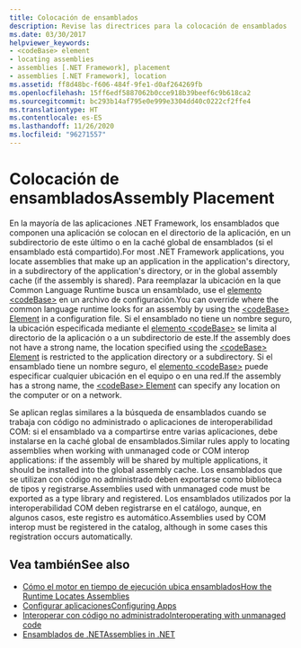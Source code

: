 ```yaml
---
title: Colocación de ensamblados
description: Revise las directrices para la colocación de ensamblados .NET en directorios (por ejemplo, en la caché global de ensamblados o en el directorio o subdirectorio de la aplicación).
ms.date: 03/30/2017
helpviewer_keywords:
- <codeBase> element
- locating assemblies
- assemblies [.NET Framework], placement
- assemblies [.NET Framework], location
ms.assetid: ff8d48bc-f606-484f-9fe1-d0af264269fb
ms.openlocfilehash: 15ff6edf5887062b0cce918b39beef6c9b618ca2
ms.sourcegitcommit: bc293b14af795e0e999e3304dd40c0222cf2ffe4
ms.translationtype: HT
ms.contentlocale: es-ES
ms.lasthandoff: 11/26/2020
ms.locfileid: "96271557"
---
```

# <a name="assembly-placement"></a><span data-ttu-id="37654-103">Colocación de ensamblados</span><span class="sxs-lookup"><span data-stu-id="37654-103">Assembly Placement</span></span>

<span data-ttu-id="37654-104">En la mayoría de las aplicaciones .NET Framework, los ensamblados que componen una aplicación se colocan en el directorio de la aplicación, en un subdirectorio de este último o en la caché global de ensamblados (si el ensamblado está compartido).</span><span class="sxs-lookup"><span data-stu-id="37654-104">For most .NET Framework applications, you locate assemblies that make up an application in the application's directory, in a subdirectory of the application's directory, or in the global assembly cache (if the assembly is shared).</span></span> <span data-ttu-id="37654-105">Para reemplazar la ubicación en la que Common Language Runtime busca un ensamblado, use el [elemento \<codeBase>](../configure-apps/file-schema/runtime/codebase-element.md) en un archivo de configuración.</span><span class="sxs-lookup"><span data-stu-id="37654-105">You can override where the common language runtime looks for an assembly by using the [\<codeBase> Element](../configure-apps/file-schema/runtime/codebase-element.md) in a configuration file.</span></span> <span data-ttu-id="37654-106">Si el ensamblado no tiene un nombre seguro, la ubicación especificada mediante el [elemento \<codeBase>](../configure-apps/file-schema/runtime/codebase-element.md) se limita al directorio de la aplicación o a un subdirectorio de este.</span><span class="sxs-lookup"><span data-stu-id="37654-106">If the assembly does not have a strong name, the location specified using the [\<codeBase> Element](../configure-apps/file-schema/runtime/codebase-element.md) is restricted to the application directory or a subdirectory.</span></span> <span data-ttu-id="37654-107">Si el ensamblado tiene un nombre seguro, el [elemento \<codeBase>](../configure-apps/file-schema/runtime/codebase-element.md) puede especificar cualquier ubicación en el equipo o en una red.</span><span class="sxs-lookup"><span data-stu-id="37654-107">If the assembly has a strong name, the [\<codeBase> Element](../configure-apps/file-schema/runtime/codebase-element.md) can specify any location on the computer or on a network.</span></span>  
  
 <span data-ttu-id="37654-108">Se aplican reglas similares a la búsqueda de ensamblados cuando se trabaja con código no administrado o aplicaciones de interoperabilidad COM: si el ensamblado va a compartirse entre varias aplicaciones, debe instalarse en la caché global de ensamblados.</span><span class="sxs-lookup"><span data-stu-id="37654-108">Similar rules apply to locating assemblies when working with unmanaged code or COM interop applications: if the assembly will be shared by multiple applications, it should be installed into the global assembly cache.</span></span> <span data-ttu-id="37654-109">Los ensamblados que se utilizan con código no administrado deben exportarse como biblioteca de tipos y registrarse.</span><span class="sxs-lookup"><span data-stu-id="37654-109">Assemblies used with unmanaged code must be exported as a type library and registered.</span></span> <span data-ttu-id="37654-110">Los ensamblados utilizados por la interoperabilidad COM deben registrarse en el catálogo, aunque, en algunos casos, este registro es automático.</span><span class="sxs-lookup"><span data-stu-id="37654-110">Assemblies used by COM interop must be registered in the catalog, although in some cases this registration occurs automatically.</span></span>  
  
## <a name="see-also"></a><span data-ttu-id="37654-111">Vea también</span><span class="sxs-lookup"><span data-stu-id="37654-111">See also</span></span>

- [<span data-ttu-id="37654-112">Cómo el motor en tiempo de ejecución ubica ensamblados</span><span class="sxs-lookup"><span data-stu-id="37654-112">How the Runtime Locates Assemblies</span></span>](../deployment/how-the-runtime-locates-assemblies.md)
- [<span data-ttu-id="37654-113">Configurar aplicaciones</span><span class="sxs-lookup"><span data-stu-id="37654-113">Configuring Apps</span></span>](../configure-apps/index.md)
- [<span data-ttu-id="37654-114">Interoperar con código no administrado</span><span class="sxs-lookup"><span data-stu-id="37654-114">Interoperating with unmanaged code</span></span>](../interop/index.md)
- [<span data-ttu-id="37654-115">Ensamblados de .NET</span><span class="sxs-lookup"><span data-stu-id="37654-115">Assemblies in .NET</span></span>](index.md)
